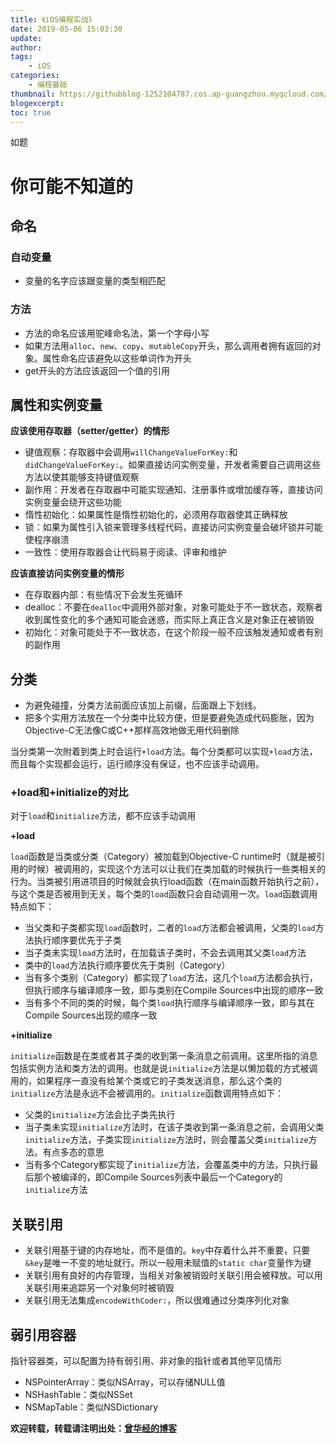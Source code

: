```yaml
---
title: 《iOS编程实战》
date: 2019-05-06 15:03:30
update:
author:
tags:
	- iOS
categories:
	- 编程基础
thumbnail: https://githubblog-1252104787.cos.ap-guangzhou.myqcloud.com/%E3%80%8AiOS%E7%BC%96%E7%A8%8B%E5%AE%9E%E6%88%98%E3%80%8B.jpg
blogexcerpt:
toc: true
---
```


如题

<!--more-->

# 你可能不知道的

## 命名

### 自动变量

- 变量的名字应该跟变量的类型相匹配

### 方法

- 方法的命名应该用驼峰命名法，第一个字母小写
- 如果方法用`alloc`、`new`、`copy`、`mutableCopy`开头，那么调用者拥有返回的对象。属性命名应该避免以这些单词作为开头
- get开头的方法应该返回一个值的引用

## 属性和实例变量

**应该使用存取器（setter/getter）的情形**

- 键值观察：存取器中会调用`willChangeValueForKey:`和`didChangeValueForKey:`。如果直接访问实例变量，开发者需要自己调用这些方法以使其能够支持键值观察
- 副作用：开发者在存取器中可能实现通知、注册事件或增加缓存等，直接访问实例变量会绕开这些功能
- 惰性初始化：如果属性是惰性初始化的，必须用存取器使其正确释放
- 锁：如果为属性引入锁来管理多线程代码，直接访问实例变量会破坏锁并可能使程序崩溃
- 一致性：使用存取器会让代码易于阅读、评审和维护

**应该直接访问实例变量的情形**

- 在存取器内部：有些情况下会发生死循环
- dealloc：不要在`dealloc`中调用外部对象，对象可能处于不一致状态，观察者收到属性变化的多个通知可能会迷惑，而实际上真正含义是对象正在被销毁
- 初始化：对象可能处于不一致状态，在这个阶段一般不应该触发通知或者有别的副作用

## 分类

- 为避免碰撞，分类方法前面应该加上前缀，后面跟上下划线。
- 把多个实用方法放在一个分类中比较方便，但是要避免造成代码膨胀，因为Objective-C无法像C或C++那样高效地做无用代码删除

当分类第一次附着到类上时会运行`+load`方法。每个分类都可以实现`+load`方法，而且每个实现都会运行，运行顺序没有保证，也不应该手动调用。

### +load和+initialize的对比

对于`load`和`initialize`方法，都不应该手动调用

**+load**

`load`函数是当类或分类（Category）被加载到Objective-C runtime时（就是被引用的时候）被调用的，实现这个方法可以让我们在类加载的时候执行一些类相关的行为。当类被引用进项目的时候就会执行load函数（在main函数开始执行之前），与这个类是否被用到无关，每个类的`load`函数只会自动调用一次。`load`函数调用特点如下：

- 当父类和子类都实现`load`函数时，二者的`load`方法都会被调用，父类的`load`方法执行顺序要优先于子类
- 当子类未实现`load`方法时，在加载该子类时，不会去调用其父类`load`方法
- 类中的`load`方法执行顺序要优先于类别（Category）
- 当有多个类别（Category）都实现了`load`方法，这几个`load`方法都会执行，但执行顺序与编译顺序一致，即与类别在Compile Sources中出现的顺序一致
- 当有多个不同的类的时候，每个类`load`执行顺序与编译顺序一致，即与其在Compile Sources出现的顺序一致

**+initialize**

`initialize`函数是在类或者其子类的收到第一条消息之前调用。这里所指的消息包括实例方法和类方法的调用。也就是说`initialize`方法是以懒加载的方式被调用的，如果程序一直没有给某个类或它的子类发送消息，那么这个类的`initialize`方法是永远不会被调用的。`initialize`函数调用特点如下：

- 父类的`initialize`方法会比子类先执行
- 当子类未实现`initialize`方法时，在该子类收到第一条消息之前，会调用父类`initialize`方法，子类实现`initialize`方法时，则会覆盖父类`initialize`方法。有点多态的意思
- 当有多个Category都实现了`initialize`方法，会覆盖类中的方法，只执行最后那个被编译的，即Compile Sources列表中最后一个Category的`initialize`方法

## 关联引用

- 关联引用基于键的内存地址，而不是值的。`key`中存着什么并不重要，只要`&key`是唯一不变的地址就行。所以一般用未赋值的`static char`变量作为键
- 关联引用有良好的内存管理，当相关对象被销毁时关联引用会被释放。可以用关联引用来追踪另一个对象何时被销毁
- 关联引用无法集成`encodeWithCoder:`，所以很难通过分类序列化对象

## 弱引用容器

指针容器类，可以配置为持有弱引用、非对象的指针或者其他罕见情形

- NSPointerArray：类似NSArray，可以存储NULL值
- NSHashTable：类似NSSet
- NSMapTable：类似NSDictionary

**欢迎转载，转载请注明出处：[曾华经的博客](http://www.huajingzeng.com)**
